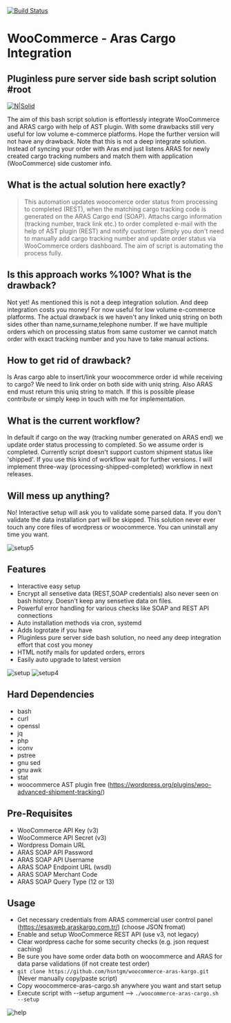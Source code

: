 [![Build Status](https://travis-ci.com/hsntgm/woocommerce-aras-kargo.svg?token=pex9yoGqJVyVQgXxYi7X&branch=main)](https://travis-ci.com/github/hsntgm/woocommerce-aras-kargo)

# WooCommerce - Aras Cargo Integration
## Pluginless pure server side bash script  solution #root
[![N|Solid](https://www.cyberciti.biz/media/new/category/old/terminal.png)](https://www.psauxit.com) 

The aim of this bash script solution is effortlessly integrate WooCommerce and ARAS cargo with help of AST plugin. With some drawbacks still very useful for low volume e-commerce platforms. Hope the further version will not have any drawback. Note that this is not a deep integrate solution. Instead of syncing your order with Aras end just listens ARAS for newly created cargo tracking numbers and match them with application (WooCommerce) side customer info. 

## What is the actual solution here exactly?
> This automation updates woocomerce order status from processing to completed (REST),
> when the matching cargo tracking code is generated on the ARAS Cargo end (SOAP).
> Attachs cargo information (tracking number, track link etc.) to
> order completed e-mail with the help of AST plugin (REST) and notify customer.
> Simply you don't need to manually add cargo tracking number and update order status
> via WooCommerce orders dashboard. The aim of script is automating the process fully.

## Is this approach works %100? What is the drawback?
Not yet! As mentioned this is not a deep integration solution. And deep integration costs you money! For now useful for low volume e-commerce platforms. The actual drawback is we haven't any linked uniq string on both sides other than name,surname,telephone number. If we have multiple orders which on processing status from same customer we cannot match order with exact tracking number and you have to take manual actions.

## How to get rid of drawback?
Is Aras cargo able to insert/link your woocommerce order id while receiving to cargo? We need to link order on both side with uniq string. Also ARAS end must return this uniq string to match. If this is possible please contribute or simply keep in touch with me for implementation.

## What is the current workflow?
In default if cargo on the way (tracking number generated on ARAS end) we update order status processing to completed. So we assume order is completed. Currently script doesn't support custom shipment status like 'shipped'. If you use this kind of workflow wait for further versions. I will implement three-way (processing-shipped-completed) workflow in next releases.   

## Will mess up anything?
No! Interactive setup will ask you to validate some parsed data. If you don't validate the data installation part will be skipped. This solution never ever touch any core files of wordpress or woocommerce. You can uninstall any time you want.

![setup5](https://user-images.githubusercontent.com/25556606/124501159-baf95700-ddc9-11eb-81ce-84c5b9117639.png)

## Features
- Interactive easy setup
- Encrypt all sensetive data (REST,SOAP credentials) also never seen on bash history. Doesn't keep any sensetive data on files.
- Powerful error handling for various checks like SOAP and REST API connections
- Auto installation methods via cron, systemd
- Adds logrotate if you have
- Pluginless pure server side bash solution, no need any deep integration effort that cost you money
- HTML notify mails for updated orders, errors
- Easily auto upgrade to latest version

![setup](https://user-images.githubusercontent.com/25556606/124499928-7e2c6080-ddc7-11eb-9df2-672a0f5ab2d1.png) ![setup4](https://user-images.githubusercontent.com/25556606/124500396-61445d00-ddc8-11eb-92eb-de3af3ff3d63.png)

## Hard Dependencies
- bash
- curl
- openssl
- jq
- php
- iconv
- pstree
- gnu sed
- gnu awk
- stat
- woocommerce AST plugin free (https://wordpress.org/plugins/woo-advanced-shipment-tracking/)

## Pre-Requisites
- WooCommerce API Key (v3)
- WooCommerce API Secret (v3)
- Wordpress Domain URL
- ARAS SOAP API Password
- ARAS SOAP API Username
- ARAS SOAP Endpoint URL (wsdl)
- ARAS SOAP Merchant Code
- ARAS SOAP Query Type (12 or 13)

## Usage
- Get necessary credentials from ARAS commercial user control panel (https://esasweb.araskargo.com.tr/) (choose JSON fromat)
- Enable and setup WooCommerce REST API (use v3, not legacy)
- Clear wordpress cache for some security checks (e.g. json request caching)
- Be sure you have some order data both on woocommerce and ARAS for data parse validations (if not create test order)
- ```git clone https://github.com/hsntgm/woocommerce-aras-kargo.git``` (Never manually copy/paste script)
- Copy woocommerce-aras-cargo.sh anywhere you want and start setup
- Execute script with --setup argument --> ```./woocommerce-aras-cargo.sh --setup```

![help](https://user-images.githubusercontent.com/25556606/124503366-175e7580-ddce-11eb-8e3c-fcd01bde6028.png)
